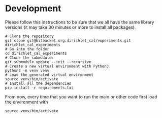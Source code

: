 # Development

Please follow this instructions to be sure that we all have the same library
versions (it may take 30 minutes or more to install all packages).

```
# Clone the repository
git clone git@bitbucket.org:dirichlet_cal/experiments.git dirichlet_cal_experiments
# Go into the folder
cd dirichlet_cal_experiments
# Clone the submodules
git submodule update --init --recursive
# Create a new virtual environment with Python3
python3 -m venv venv
# Load the generated virtual environment
source venv/bin/activate
# Install all the dependencies
pip install -r requirements.txt
```

From now, every time that you want to run the main or other code first load the
environment with

```
source venv/bin/activate
```
